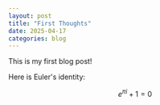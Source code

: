 ```yaml
---
layout: post
title: "First Thoughts"
date: 2025-04-17
categories: blog
---
```


This is my first blog post!

Here is Euler's identity:

$$
e^{\pi i} + 1 = 0
$$
